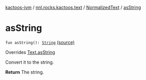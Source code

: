 [kactoos-jvm](../../index.md) / [nnl.rocks.kactoos.text](../index.md) / [NormalizedText](index.md) / [asString](.)

# asString

`fun asString(): `[`String`](https://kotlinlang.org/api/latest/jvm/stdlib/kotlin/-string/index.html) [(source)](https://github.com/neonailol/kactoos/blob/master/kactoos-jvm/src/main/kotlin/nnl/rocks/kactoos/text/NormalizedText.kt#L24)

Overrides [Text.asString](../../nnl.rocks.kactoos/-text/as-string.md)

Convert it to the string.

**Return**
The string.

